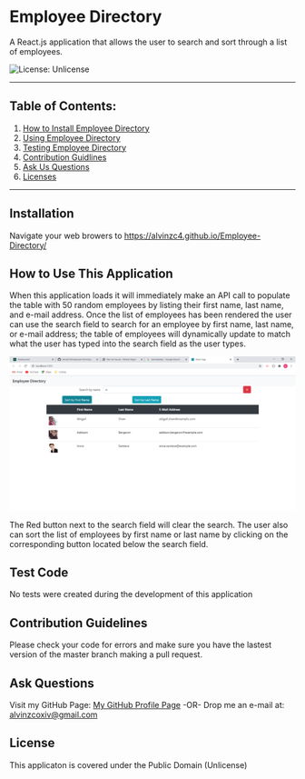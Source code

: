 # Employee Directory

  A React.js application that allows the user to search and sort through a list of employees.

  ![License: Unlicense](https://img.shields.io/badge/license-Unlicense-blue.svg)

  ***

  ## Table of Contents:

  1. [How to Install Employee Directory](#Installation)
  2. [Using Employee Directory](#How%20To%20Use%20This%20Application)
  3. [Testing Employee Directory](#Test%20Code)
  4. [Contribution Guidlines](#Contribution%20Guidelines)
  5. [Ask Us Questions](#Ask%20Questions)
  6. [Licenses](#License)

  ***

  ## Installation

  Navigate your web browers to https://alvinzc4.github.io/Employee-Directory/

  ## How to Use This Application

  When this application loads it will immediately make an API call to populate the table with 50 random employees by listing their first name, last name, and e-mail address. Once the list of employees has been rendered the user can use the search field to search for an employee by first name, last name, or e-mail address; the table of employees will dynamically update to match what the user has typed into the search field as the user types. 
  
  ![Employee Directory in action](/assets/images/employee-directory-app.png)

  The Red button next to the search field will clear the search. The user also can sort the list of employees by first name or last name by clicking on the corresponding button located below the search field. 

  ## Test Code

  No tests were created during the development of this application

  ## Contribution Guidelines

  Please check your code for errors and make sure you have the lastest version of the master branch making a pull request.

  ## Ask Questions

  Visit my GitHub Page: [My GitHub Profile Page](https://github.com/AlvinZC4)
 -OR-
 Drop me an e-mail at: alvinzcoxiv@gmail.com

  ## License

  This applicaton is covered under the Public Domain (Unlicense)

